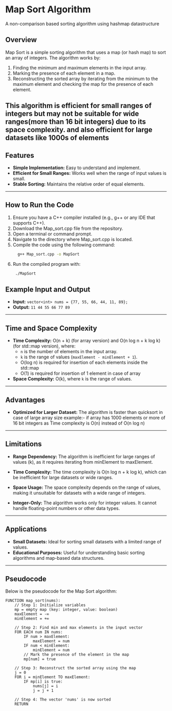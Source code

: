 # Map Sort Algorithm

A non-comparison based sorting algorithm using hashmap datastructure

## Overview
Map Sort is a simple sorting algorithm that uses a map (or hash map) to sort an array of integers. The algorithm works by:
1. Finding the minimum and maximum elements in the input array.
2. Marking the presence of each element in a map.
3. Reconstructing the sorted array by iterating from the minimum to the maximum element and checking the map for the presence of each element.

This algorithm is efficient for small ranges of integers but may not be suitable for wide ranges(more than 16 bit integers) due to its space complexity.
and also efficient for large datasets like 1000s of elements
---

## Features
- **Simple Implementation:** Easy to understand and implement.
- **Efficient for Small Ranges:** Works well when the range of input values is small.
- **Stable Sorting:** Maintains the relative order of equal elements.

---

## How to Run the Code
1. Ensure you have a C++ compiler installed (e.g., g++ or any IDE that supports C++).
2. Download the Map_sort.cpp file from the repository.
3. Open a terminal or command prompt.
4. Navigate to the directory where Map_sort.cpp is located.
5. Compile the code using the following command:
   ```bash
     g++ Map_sort.cpp -o MapSort
6. Run the compiled program with:
   ```bash
    ./MapSort

## Example Input and Output

- **Input:**
    `vector<int> nums = {77, 55, 66, 44, 11, 89};`
- **Output:**
    `11 44 55 66 77 89`

---

## Time and Space Complexity
- **Time Complexity:** O(n + k) (for array version) and
                       O(n log n + k log k) (for std::map version), where:
  - `n` is the number of elements in the input array.
  - `k` is the range of values (`maxElement - minElement + 1`).
  -  O(log n) is required for insertion of each elements inside the std::map
  -  O(1) is required for insertion of 1 element in case of array
- **Space Complexity:** O(k), where `k` is the range of values.

---

## Advantages

- **Optimized for Larger Dataset:**
The algorithm is faster than quicksort in case of large array size example:- if array has 1000 elements or more of 16 bit integers as Time complexity is O(n) instead of O(n log n) 

---

## Limitations
- **Range Dependency:**
The algorithm is inefficient for large ranges of values (k), as it requires iterating from minElement to maxElement.

- **Time Complexity:**
The time complexity is O(n log n + k log k), which can be inefficient for large datasets or wide ranges.

- **Space Usage:**
The space complexity depends on the range of values, making it unsuitable for datasets with a wide range of integers.

- **Integer-Only:**
The algorithm works only for integer values. It cannot handle floating-point numbers or other data types.

---

## Applications
- **Small Datasets:** Ideal for sorting small datasets with a limited range of values.
- **Educational Purposes:** Useful for understanding basic sorting algorithms and map-based data structures.

---

## Pseudocode
Below is the pseudocode for the Map Sort algorithm:

```plaintext
FUNCTION map_sort(nums):
    // Step 1: Initialize variables
    mp = empty map (key: integer, value: boolean)
    maxElement = -∞
    minElement = +∞

    // Step 2: Find min and max elements in the input vector
    FOR EACH num IN nums:
        IF num > maxElement:
            maxElement = num
        IF num < minElement:
            minElement = num
        // Mark the presence of the element in the map
        mp[num] = true

    // Step 3: Reconstruct the sorted array using the map
    j = 0
    FOR i = minElement TO maxElement:
        IF mp[i] is true:
            nums[j] = i
            j = j + 1

    // Step 4: The vector 'nums' is now sorted
    RETURN
